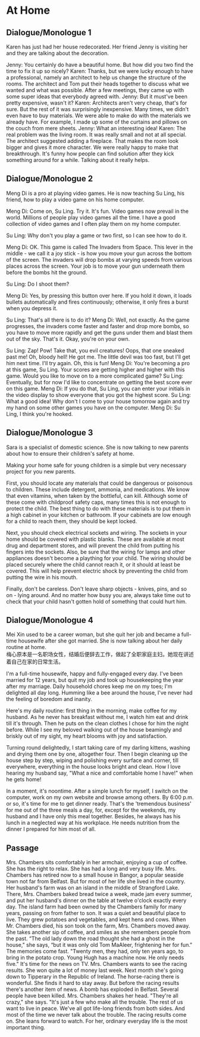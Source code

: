 # At Home

## Dialogue/Monologue 1

Karen has just had her house redecorated. Her friend Jenny is visiting her and they are talking about the decoration.

Jenny: You certainly do have a beautiful home. But how did you two find the time to fix it up so nicely?
Karen: Thanks, but we were lucky enough to have a professional, namely an architect to help us change the structure of the rooms. The architect and Tom put their heads together to discuss what we wanted and what was possible. After a few meetings, they came up with some super ideas that everybody agreed with.
Jenny: But it must've been pretty expensive, wasn't it?
Karen: Architects aren't very cheap, that's for sure. But the rest of it was surprisingly inexpensive. Many times, we didn't even have to buy materials. We were able to make do with the materials we already have. For example, I made up some of the curtains and pillows on the couch from mere sheets.
Jenny: What an interesting idea!
Karen: The real problem was the living room. It was really small and not at all special. The architect suggested adding a fireplace. That makes the room look bigger and gives it more character. We were really happy to make that breakthrough. It's funny how people can find solution after they kick something around for a while. Talking about it really helps.

## Dialogue/Monologue 2

Meng Di is a pro at playing video games. He is now teaching Su Ling, his friend, how to play a video game on his home computer.

Meng Di: Come on, Su Ling. Try it. It's fun. Video games now prevail in the world. Millions of people play video games all the time. I have a good collection of video games and I often play them on my home computer.

Su Ling: Why don't you play a game or two first, so I can see how to do it.

Meng Di: OK. This game is called The Invaders from Space. This lever in the middle - we call it a joy stick - is how you move your gun across the bottom of the screen. The invaders will drop bombs at varying speeds from various places across the screen. Your job is to move your gun underneath them before the bombs hit the ground.

Su Ling: Do I shoot them?

Meng Di: Yes, by pressing this button over here. If you hold it down, it loads bullets automatically and fires continuously; otherwise, it only fires a burst when you depress it.

Su Ling: That's all there is to do it?
Meng Di: Well, not exactly. As the game progresses, the invaders come faster and faster and drop more bombs, so you have to move more rapidly and get the guns under them and blast them out of the sky. That's it. Okay, you're on your own.

Su Ling: Zap! Pow! Take that, you evil creatures! Oops, that one sneaked past me! Oh, bloody hell! He got me. The little devil was too fast, but I'll get him next time. I'll try again. Oh, this is fun!
Meng Di: You're becoming a pro at this game,
Su Ling. Your scores are getting higher and higher with this game. Would you like to move on to a more complicated game?
Su Ling: Eventually, but for now I'd like to concentrate on getting the best score ever on this game.
Meng Di: If you do that, Su Ling, you can enter your initials in the video display to show everyone that you got the highest score.
Su Ling: What a good idea! Why don't I come to your house tomorrow again and try my hand on some other games you have on the computer.
Meng Di: Su Ling, I think you're hooked.

## Dialogue/Monologue 3

Sara is a specialist of domestic science. She is now talking to new parents about how to ensure their children's safety at home.

Making your home safe for young children is a simple but very necessary project for you new parents.

First, you should locate any materials that could be dangerous or poisonous to children. These include detergent, ammonia, and medications. We know that even vitamins, when taken by the bottleful, can kill. Although some of these come with childproof safety caps, many times this is not enough to protect the child. The best thing to do with these materials is to put them in a high cabinet in your kitchen or bathroom. If your cabinets are low enough for a child to reach them, they should be kept locked.

Next, you should check electrical sockets and wiring. The sockets in your home should be covered with plastic blanks. These are available at most drug and department stores, and will prevent the child from putting his fingers into the sockets. Also, be sure that the wiring for lamps and other appliances doesn't become a plaything for your child. The wiring should be placed securely where the child cannot reach it, or it should at least be covered. This will help prevent electric shock by preventing the child from putting the wire in his mouth.

Finally, don't be careless. Don't leave sharp objects - knives, pins, and so on - lying around. And no matter how busy you are, always take time out to check that your child hasn't gotten hold of something that could hurt him.

## Dialogue/Monologue 4

Mei Xin used to be a career woman, but she quit her job and became a full-time housewife after she got married. She is now talking about her daily routine at home.  
梅心原本是一名职场女性，结婚后便辞去工作，做起了全职家庭主妇。她现在讲述着自己在家的日常生活。

I'm a full-time housewife, happy and fully-engaged every day. I've been married for 12 years, but quit my job and took up housekeeping the year after my marriage. Daily household chores keep me on my toes; I'm delighted all day long. Humming like a bee around the house, I've never had the feeling of boredom and inanity.

Here's my daily routine: first thing in the morning, make coffee for my husband. As he never has breakfast without me, I watch him eat and drink till it's through. Then he puts on the clean clothes I chose for him the night before. While I see my beloved walking out of the house beamingly and briskly out of my sight, my heart blooms with joy and satisfaction.

Turning round delightedly, I start taking care of my darling kittens, washing and drying them one by one, altogether four. Then I begin cleaning up the house step by step, wiping and polishing every surface and corner, till everywhere, everything in the house looks bright and clean. How I love hearing my husband say, "What a nice and comfortable home I have!" when he gets home!

In a moment, it's noontime. After a simple lunch for myself, I switch on the computer, work on my own website and browse among others. By 6:00 p.m. or so, it's time for me to get dinner ready. That's the 'tremendous business' for me out of the three meals a day, for, except for the weekends, my husband and I have only this meal together. Besides, he always has his lunch in a neglected way at his workplace. He needs nutrition from the dinner I prepared for him most of all.

## Passage

Mrs. Chambers sits comfortably in her armchair, enjoying a cup of coffee. She has the right to relax. She has had a long and very busy life.
Mrs. Chambers has retired now to a small house in Bangor, a popular seaside town not far from Belfast. But for most of her life she lived in the country. Her husband's farm was on an island in the middle of Strangford Lake. There, Mrs. Chambers baked bread twice a week, made jam every summer, and put her husband's dinner on the table at twelve o'clock exactly every day. The island farm had been owned by the Chambers family for many years, passing on from father to son. It was a quiet and beautiful place to live. They grew potatoes and vegetables, and kept hens and cows. When Mr. Chambers died, his son took on the farm, Mrs. Chambers moved away.
She takes another sip of coffee, and smiles as she remembers people from the past. “The old lady down the road thought she had a ghost in the house," she says, “but it was only old Tom MaAleer, frightening her for fun." The memories come fast. "Twenty men, they had, only ten years ago, to bring in the potato crop. Young Hugh has a machine now. He only needs five."
It's time for the news on TV. Mrs. Chambers wants to see the racing results. She won quite a lot of money last week. Next month she's going down to Tipperary in the Republic of Ireland. The horse-racing there is wonderful. She finds it hard to stay away. But before the racing results there's another item of news. A bomb has exploded in Belfast. Several people have been killed. Mrs. Chambers shakes her head. "They're all crazy," she says. "It's just a few who make all the trouble. The rest of us want to live in peace. We've all got life-long friends from both sides. And most of the time we never talk about the trouble.
The racing results come on. She leans forward to watch. For her, ordinary everyday life is the most important thing.
